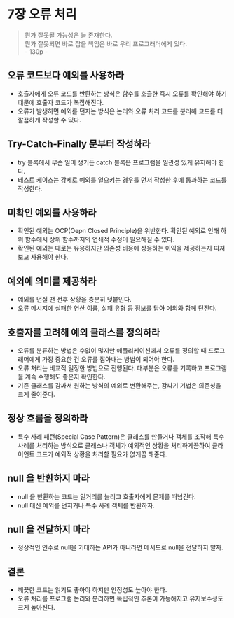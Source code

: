 # 7장 오류 처리
> 뭔가 잘못될 가능성은 늘 존재한다.<br/>
> 뭔가 잘못되면 바로 잡을 책임은 바로 우리 프로그래머에게 있다. <br/>
> \- 130p - 

## 오류 코드보다 예외를 사용하라
- 호출자에게 오류 코드를 반환하는 방식은 함수를 호출한 즉시 오류를 확인해야 하기 떄문에 호출자 코드가 복잡해진다.
- 오류가 발생하면 예외를 던지는 방식은 논리와 오류 처리 코드를 분리해 코드를 더 깔끔하게 작성할 수 있다.

## Try-Catch-Finally 문부터 작성하라
- try 블록에서 무슨 일이 생기든 catch 블록은 프로그램을 일관성 있게 유지해야 한다.
- 테스트 케이스는 강제로 예외를 일으키는 경우를 먼저 작성한 후에 통과하는 코드를 작성한다.

## 미확인 예외를 사용하라
- 확인된 예외는 OCP(Oepn Closed Principle)을 위반한다. 확인된 예외로 인해 하위 함수에서 상위 함수까지의 연쇄적 수정이 필요해질 수 있다.
- 확인된 예외는 때로는 유용하지만 의존성 비용에 상응하는 이익을 제공하는지 따져보고 사용해야 한다.

## 예외에 의미를 제공하라
- 예외를 던질 땐 전후 상황을 충분히 덧붙인다.
- 오류 메시지에 실패한 연산 이름, 실패 유형 등 정보를 담아 예외와 함꼐 던진다.

## 호출자를 고려해 예외 클래스를 정의하라
- 오류를 분류하는 방법은 수없이 많지만 애플리케이션에서 오류를 정의할 때 프로그래머에게 가장 중요한 건 오류를 잡아내는 방법이 되어야 한다.
- 오류 처리는 비교적 일정한 방법으로 진행된다. 대부분은 오류를 기록하고 프로그램을 계속 수행해도 좋은지 확인한다. 
-  기존 클래스를 감싸서 원하는 방식의 예외로 변환해주는, 감싸기 기법은 의존성을 크게 줄여준다.

## 정상 흐름을 정의하라
- 특수 사례 패턴(Special Case Pattern)은 클래스를 만들거나 객체를 조작해 특수 사례를 처리하는 방식으로 클래스나 객체가 예외적인 상황을 처리하게끔하여 클라이언트 코드가 예외적 상황을 처리할 필요가 없게끔 해준다.

## null 을 반환하지 마라
- null 을 반환하는 코드는 일거리를 늘리고 호출자에게 문제를 떠넘긴다.
- null 대신 예외를 던지거나 특수 사례 객체를 반환하자.

## null 을 전달하지 마라
- 정상적인 인수로 null을 기대하는 API가 아니라면 메서드로 null을 전달하지 말자.

## 결론
- 깨끗한 코드는 읽기도 좋아야 하지만 안정성도 높아야 한다.
- 오류 처리를 프로그램 논리와 분리하면 독립적인 추론이 가능해지고 유지보수성도 크게 높아진다.